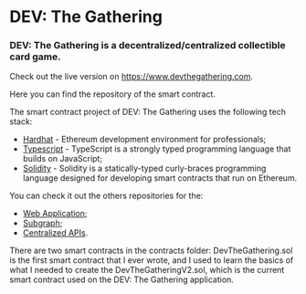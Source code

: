 # DEV: The Gathering 
### DEV: The Gathering is a decentralized/centralized collectible card game.

Check out the live version on https://www.devthegathering.com.

Here you can find the repository of the smart contract.

The smart contract project of DEV: The Gathering uses the following tech stack:
- [Hardhat](https://hardhat.org/) - Ethereum development environment for professionals;
- [Typescript](https://www.typescriptlang.org/) - TypeScript is a strongly typed programming language that builds on JavaScript;
- [Solidity](https://soliditylang.org/) - Solidity is a statically-typed curly-braces programming language designed for developing smart contracts that run on Ethereum.

You can check it out the others repositories for the:
- [Web Application](https://github.com/oluaptarso/dev-the-gathering-webapp);
- [Subgraph](https://github.com/oluaptarso/dev-the-gathering-subgraph);
- [Centralized APIs](https://github.com/oluaptarso/dev-the-gathering-server).

There are two smart contracts in the contracts folder:
DevTheGathering.sol is the first smart contract that I ever wrote, and I used to learn the basics of what I needed to create the DevTheGatheringV2.sol, which is the current smart contract used on the DEV: The Gathering application.